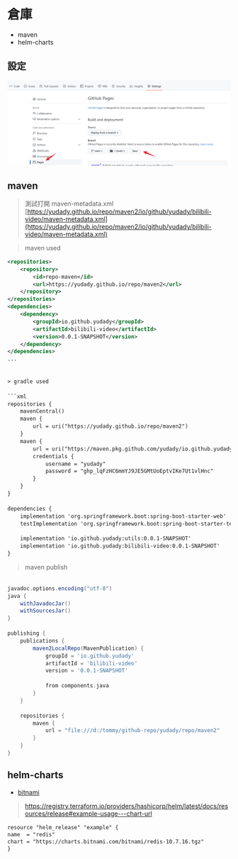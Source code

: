 # 倉庫
* maven
* helm-charts

## 設定
![github setting](github-pages-setting.png)

## maven
> 測試打開 maven-metadata.xml
[https://yudady.github.io/repo/maven2/io/github/yudady/bilibili-video/maven-metadata.xml](https://yudady.github.io/repo/maven2/io/github/yudady/bilibili-video/maven-metadata.xml)

> maven used
```xml
<repositories>
    <repository>
        <id>repo-maven</id>
        <url>https://yudady.github.io/repo/maven2</url>
    </repository>
</repositories>
<dependencies>
    <dependency>
        <groupId>io.github.yudady</groupId>
        <artifactId>bilibili-video</artifactId>
        <version>0.0.1-SNAPSHOT</version>
    </dependency>
</dependencies>
...


> gradle used

```xml
repositories {
	mavenCentral()
	maven {
		url = uri("https://yudady.github.io/repo/maven2")
	}
	maven {
		url = uri("https://maven.pkg.github.com/yudady/io.github.yudady")
		credentials {
			username = "yudady"
			password = "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"
		}
	}
}

dependencies {
	implementation 'org.springframework.boot:spring-boot-starter-web'
	testImplementation 'org.springframework.boot:spring-boot-starter-test'

	implementation 'io.github.yudady:utils:0.0.1-SNAPSHOT'
	implementation 'io.github.yudady:bilibili-video:0.0.1-SNAPSHOT'
}
```




> maven publish
```groovy

javadoc.options.encoding("utf-8")
java {
	withJavadocJar()
	withSourcesJar()
}

publishing {
	publications {
		maven2LocalRepo(MavenPublication) {
			groupId = 'io.github.yudady'
			artifactId = 'bilibili-video'
			version = '0.0.1-SNAPSHOT'

			from components.java
		}
	}

	repositories {
		maven {
			url = "file:///d:/tommy/github-repo/yudady/repo/maven2"
		}
	}
}
```

## helm-charts
* [bitnami](https://artifacthub.io/)

> https://registry.terraform.io/providers/hashicorp/helm/latest/docs/resources/release#example-usage---chart-url

```gotemplate
resource "helm_release" "example" {
name  = "redis"
chart = "https://charts.bitnami.com/bitnami/redis-10.7.16.tgz"
}
```











